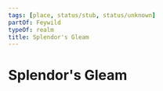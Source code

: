 ```yaml
---
tags: [place, status/stub, status/unknown]
partOf: Feywild
typeOf: realm
title: Splendor's Gleam
---
```


# Splendor's Gleam

